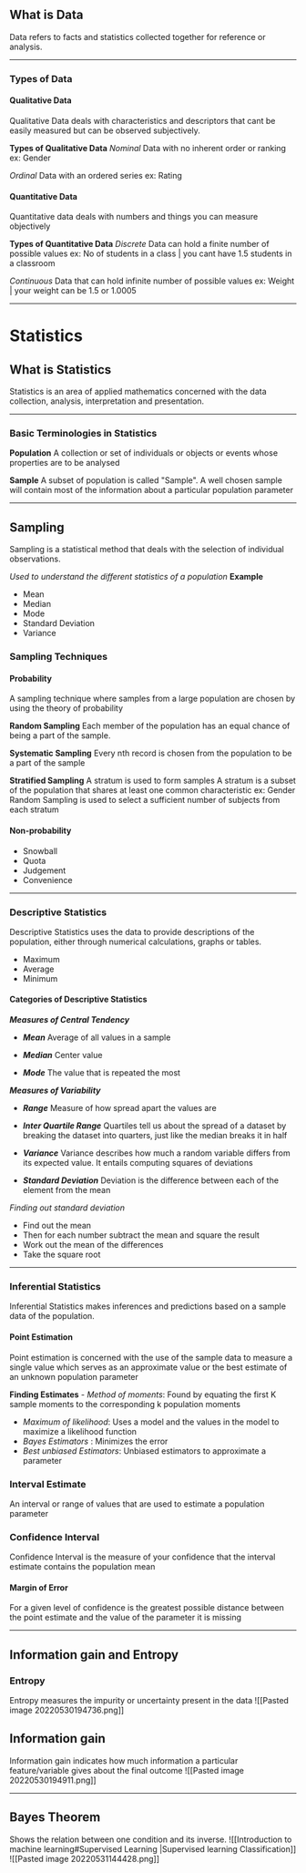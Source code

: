 ## What is Data
Data refers to facts and statistics collected together for reference or analysis.

---

### Types of Data
#### Qualitative Data
Qualitative Data deals with characteristics and descriptors that cant be easily measured but can be observed subjectively.

**Types of Qualitative Data**
*Nominal*
Data with no inherent order or ranking ex: Gender

*Ordinal*
Data with an ordered series ex: Rating

#### Quantitative Data
Quantitative data deals with numbers and things you can measure objectively

**Types of Quantitative Data**
*Discrete*
Data can hold a finite number of possible values ex: No of students in a class | you cant have 1.5 students in a classroom

*Continuous*
Data that can hold infinite number of possible values ex: Weight | your weight can be 1.5 or 1.0005

---
# Statistics
## What is Statistics 
Statistics is an area of applied mathematics concerned with the data collection, analysis, interpretation and presentation. 

---
### Basic Terminologies in Statistics
**Population**
A collection or set of individuals or objects or events whose properties are to be analysed 

**Sample**
A subset of population is called "Sample". A well chosen sample will contain most of the information about a particular population parameter

---
## Sampling
Sampling is a statistical method that deals with the selection of individual observations.

*Used to understand the different statistics of a population*
**Example**
- Mean 
- Median 
- Mode
- Standard Deviation
- Variance

### Sampling Techniques
#### Probability 
A sampling technique where samples from a large population are chosen by using the theory of probability 

**Random Sampling**
Each member of the population has an equal chance of being a part of the sample.

**Systematic Sampling**
Every nth record is chosen from the population to be a part of the sample

**Stratified Sampling**
A stratum is used to form samples
A stratum is a subset of the population that shares at least one common characteristic ex: Gender
Random Sampling is used to select a sufficient number of subjects from each stratum 

#### Non-probability 
- Snowball 
- Quota 
- Judgement 
- Convenience

---
### Descriptive Statistics
Descriptive Statistics uses the data to provide descriptions of the population, either through numerical calculations, graphs or tables.
- Maximum 
- Average 
- Minimum

#### Categories of Descriptive Statistics
***Measures of Central Tendency***
- ***Mean*** 
Average of all values in a sample

- ***Median*** 
Center value 

- ***Mode***
The value that is repeated the most

***Measures of Variability***
- ***Range***
Measure of how spread apart the values are

- ***Inter Quartile Range***
Quartiles tell us about the spread of a dataset by breaking the dataset into quarters, just like the median breaks it in half

- ***Variance***
Variance describes how much a random variable differs from its expected value. It entails computing squares of deviations

- ***Standard Deviation***
Deviation is the difference between each of the element from the mean

*Finding out standard deviation*
- Find out the mean
- Then for each number subtract the mean and square the result 
- Work out the mean of the differences
- Take the square root 
---
### Inferential Statistics
Inferential Statistics makes inferences and predictions based on a sample data of the population. 

#### Point Estimation
Point estimation is concerned with the use of the sample data to measure a single value which serves as an approximate value or the best estimate of an unknown population parameter

**Finding Estimates**
	- *Method of moments*: Found by equating the first K sample moments to the corresponding k population moments 
- *Maximum of likelihood*: Uses a model and the values in the model to maximize a likelihood function 
- *Bayes Estimators* : Minimizes the error 
- *Best unbiased Estimators*: Unbiased estimators to approximate a parameter 

### Interval Estimate
An interval or range of values that are used to estimate a population parameter

### Confidence Interval
Confidence Interval is the measure of your confidence that the interval estimate contains the population mean

#### Margin of Error 
For a given level of confidence is the greatest possible distance between the point estimate and the value of the parameter it is missing


---
## Information gain and Entropy
### Entropy
Entropy measures the impurity or uncertainty present in the data 
![[Pasted image 20220530194736.png]]

## Information gain
Information gain indicates how much information a particular feature/variable gives about the final outcome
![[Pasted image 20220530194911.png]]

---
## Bayes Theorem 
Shows the relation between one condition and its inverse. 
![[Introduction to machine learning#Supervised Learning |Supervised learning Classification]] 
![[Pasted image 20220531144428.png]]